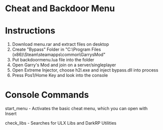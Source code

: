 # Cheat and Backdoor Menu

# Instructions

1. Download menu.rar and extract files on desktop
2. Create "Bypass" Folder in "C:\Program Files (x86)\Steam\steamapps\common\GarrysMod"
3. Put backdoormenu.lua file into the folder
4. Open Garry's Mod and join on a server/singleplayer
5. Open Extreme Injector, choose h2l.exe and inject bypass.dll into process
6. Press Pos1/Home Key and look into the console

# Console Commands

start_menu - Activates the basic cheat menu, which you can open with Insert

check_libs - Searches for ULX Libs and DarkRP Utilities
